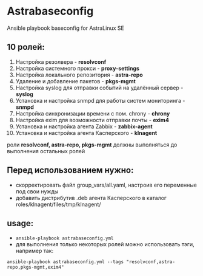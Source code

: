 # Astrabaseconfig
Ansible playbook baseconfig for AstraLinux SE

## 10 ролей:
1. Настройка резолвера - **resolvconf**
2. Настройка системного прокси - **proxy-settings**
3. Настройка локального репозитория - **astra-repo**
4. Удаление и добавление пакетов - **pkgs-mgmt**
5. Настройка syslog для отправки событий на удалённый сервер - **syslog**
6. Установка и настройка snmpd для работы систем мониторинга - **snmpd**
7. Настройка синхронизации времени с пом. chrony - **chrony**
8. Настройка exim для возможности отправки почты - **exim4**
9. Установка и настройка агента Zabbix - **zabbix-agent**
10. Установка и настройка агента Касперского - **klnagent**

роли **resolvconf, astra-repo, pkgs-mgmt** должны выполняться до выполнения остальных ролей

## Перед использованием нужно:
- скорректировать файл group_vars/all.yaml, настроив его переменные под свои нужды
- добавить дистрибутив .deb агента Касперского в каталог roles/klnagent/files/tmp/klnagent/

## usage:
- `ansible-playbook astrabaseconfig.yml`
- для выполнения только некоторых ролей можно использовать тэги, например так:

`ansible-playbook astrabaseconfig.yml --tags "resolvconf,astra-repo,pkgs-mgmt,exim4"`


